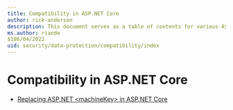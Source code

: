 ```yaml
---
title: Compatibility in ASP.NET Core
author: rick-anderson
description: This document serves as a table of contents for various ASP.NET Core data protection compatibility topics.
ms.author: riande
$106/04/2022
uid: security/data-protection/compatibility/index
---
```

# Compatibility in ASP.NET Core

* [Replacing ASP.NET \<machineKey> in ASP.NET Core](xref:security/data-protection/compatibility/replacing-machinekey)
